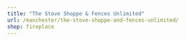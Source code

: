 ```yaml
---
title: "The Stove Shoppe & Fences Unlimited"
url: /manchester/the-stove-shoppe-and-fences-unlimited/
shop: fireplace
---
```

